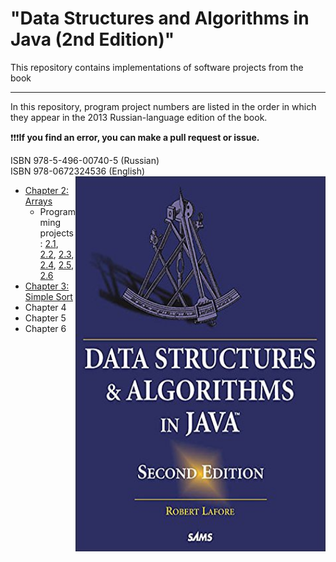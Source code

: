 # "Data Structures and Algorithms in Java (2nd Edition)"

This repository contains implementations of software projects from the book

---
In this repository, program project numbers are listed in the order 
in which they appear in the 2013 Russian-language edition of the book.

❗️❗️❗️**If you find an error, you can make a pull request or issue.**

ISBN 978-5-496-00740-5 (Russian)<br>
ISBN 978-0672324536 (English)
<a href="url"><img src="src/main/resources/cover.jpg" align="right" height="600" width="400"></a>

* <a href = "https://github.com/savra/DataStructuresAndAlgorithmsByRobertLafore/tree/master/src/main/java/com/hvdbs/savra/datastructuresandalgorithmsbyrobertlafore/Chapter2">Chapter 2: Arrays</a>
  * Programming projects: <a href = "https://github.com/savra/DataStructuresAndAlgorithmsByRobertLafore/tree/master/src/main/java/com/hvdbs/savra/datastructuresandalgorithmsbyrobertlafore/Chapter2/HighArrayApp.java">2.1</a>, 
  <a href = "https://github.com/savra/DataStructuresAndAlgorithmsByRobertLafore/tree/master/src/main/java/com/hvdbs/savra/datastructuresandalgorithmsbyrobertlafore/Chapter2/HighArrayApp.java">2.2</a>,
    <a href = "https://github.com/savra/DataStructuresAndAlgorithmsByRobertLafore/tree/master/src/main/java/com/hvdbs/savra/datastructuresandalgorithmsbyrobertlafore/Chapter2/HighArrayApp.java">2.3</a>,
    <a href = "https://github.com/savra/DataStructuresAndAlgorithmsByRobertLafore/tree/master/src/main/java/com/hvdbs/savra/datastructuresandalgorithmsbyrobertlafore/Chapter2/OrderedApp.java">2.4</a>,
    <a href = "https://github.com/savra/DataStructuresAndAlgorithmsByRobertLafore/tree/master/src/main/java/com/hvdbs/savra/datastructuresandalgorithmsbyrobertlafore/Chapter2/OrderedApp.java">2.5</a>,
    <a href = "https://github.com/savra/DataStructuresAndAlgorithmsByRobertLafore/tree/master/src/main/java/com/hvdbs/savra/datastructuresandalgorithmsbyrobertlafore/Chapter2/HighArrayApp.java">2.6</a>
* <a href = "https://github.com/savra/DataStructuresAndAlgorithmsByRobertLafore/tree/master/src/main/java/com/hvdbs/savra/datastructuresandalgorithmsbyrobertlafore/Chapter3">Chapter 3: Simple Sort</a>
* Chapter 4 
* Chapter 5
* Chapter 6
